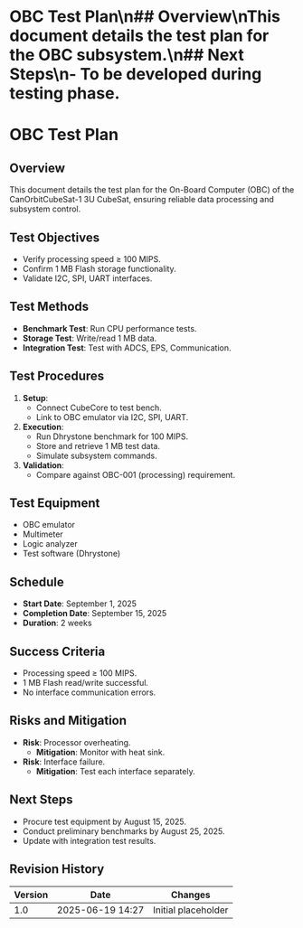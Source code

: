 # OBC Test Plan\n## Overview\nThis document details the test plan for the OBC subsystem.\n## Next Steps\n- To be developed during testing phase.
# OBC Test Plan
## Overview
This document details the test plan for the On-Board Computer (OBC) of the CanOrbitCubeSat-1 3U CubeSat, ensuring reliable data processing and subsystem control.

## Test Objectives
- Verify processing speed ≥ 100 MIPS.
- Confirm 1 MB Flash storage functionality.
- Validate I2C, SPI, UART interfaces.

## Test Methods
- **Benchmark Test**: Run CPU performance tests.
- **Storage Test**: Write/read 1 MB data.
- **Integration Test**: Test with ADCS, EPS, Communication.

## Test Procedures
1. **Setup**:
   - Connect CubeCore to test bench.
   - Link to OBC emulator via I2C, SPI, UART.
2. **Execution**:
   - Run Dhrystone benchmark for 100 MIPS.
   - Store and retrieve 1 MB test data.
   - Simulate subsystem commands.
3. **Validation**:
   - Compare against OBC-001 (processing) requirement.

## Test Equipment
- OBC emulator
- Multimeter
- Logic analyzer
- Test software (Dhrystone)

## Schedule
- **Start Date**: September 1, 2025
- **Completion Date**: September 15, 2025
- **Duration**: 2 weeks

## Success Criteria
- Processing speed ≥ 100 MIPS.
- 1 MB Flash read/write successful.
- No interface communication errors.

## Risks and Mitigation
- **Risk**: Processor overheating.
  - **Mitigation**: Monitor with heat sink.
- **Risk**: Interface failure.
  - **Mitigation**: Test each interface separately.

## Next Steps
- Procure test equipment by August 15, 2025.
- Conduct preliminary benchmarks by August 25, 2025.
- Update with integration test results.

## Revision History
| Version | Date             | Changes             |
|---------|------------------|---------------------|
| 1.0     | 2025-06-19 14:27 | Initial placeholder |